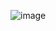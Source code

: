 ![image](https://github.com/shabahmd/budget-app/assets/54299749/206ac4eb-ae83-4372-a80e-237afba49604)
